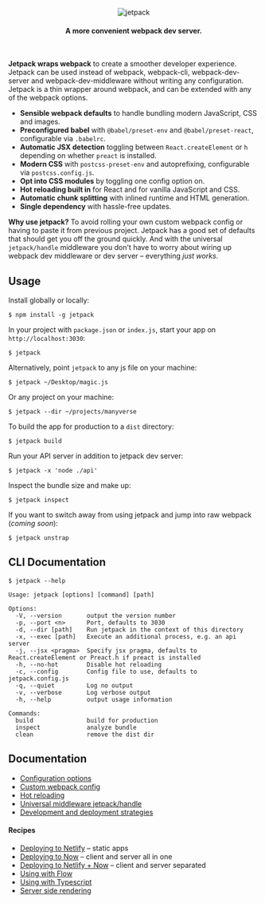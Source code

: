 <p align="center">
  <img src="https://user-images.githubusercontent.com/324440/48484676-a1690280-e80e-11e8-9835-14c6b0c5bb98.png" alt="jetpack" title="jetpack">
</p>

<h4 align="center">A more convenient webpack dev server.</h4>
<br />

**Jetpack wraps webpack** to create a smoother developer experience. Jetpack can be used instead of webpack, webpack-cli, webpack-dev-server and webpack-dev-middleware without writing any configuration. Jetpack is a thin wrapper around webpack, and can be extended with any of the webpack options.

- **Sensible webpack defaults** to handle bundling modern JavaScript, CSS and images.
- **Preconfigured babel** with `@babel/preset-env` and `@babel/preset-react`, configurable via `.babelrc`.
- **Automatic JSX detection** toggling between `React.createElement` or `h` depending on whether `preact` is installed.
- **Modern CSS** with `postcss-preset-env` and autoprefixing, configurable via `postcss.config.js`.
- **Opt into CSS modules** by toggling one config option on.
- **Hot reloading built in** for React and for vanilla JavaScript and CSS.
- **Automatic chunk splitting** with inlined runtime and HTML generation.
- **Single dependency** with hassle-free updates.

**Why use jetpack?** To avoid rolling your own custom webpack config or having to paste it from previous project. Jetpack has a good set of defaults that should get you off the ground quickly. And with the universal `jetpack/handle` middleware you don't have to worry about wiring up webpack dev middleware or dev server – everything _just works_.

## Usage

Install globally or locally:

    $ npm install -g jetpack

In your project with `package.json` or `index.js`, start your app on `http://localhost:3030`:

    $ jetpack

Alternatively, point `jetpack` to any js file on your machine:

    $ jetpack ~/Desktop/magic.js

Or any project on your machine:

    $ jetpack --dir ~/projects/manyverse

To build the app for production to a `dist` directory:

    $ jetpack build

Run your API server in addition to jetpack dev server:

    $ jetpack -x 'node ./api'

Inspect the bundle size and make up:

    $ jetpack inspect

If you want to switch away from using jetpack and jump into raw webpack (*coming soon*):

    $ jetpack unstrap

## CLI Documentation

```
$ jetpack --help

Usage: jetpack [options] [command] [path]

Options:
  -V, --version       output the version number
  -p, --port <n>      Port, defaults to 3030
  -d, --dir [path]    Run jetpack in the context of this directory
  -x, --exec [path]   Execute an additional process, e.g. an api server
  -j, --jsx <pragma>  Specify jsx pragma, defaults to React.createElement or Preact.h if preact is installed
  -h, --no-hot        Disable hot reloading
  -c, --config        Config file to use, defaults to jetpack.config.js
  -q, --quiet         Log no output
  -v, --verbose       Log verbose output
  -h, --help          output usage information

Commands:
  build               build for production
  inspect             analyze bundle
  clean               remove the dist dir
```

## Documentation

* [Configuration options](./docs/01-configuration-options.md)
* [Custom webpack config](./docs/01-custom-webpack-config.md)
* [Hot reloading](./docs/02-deploying-to-netlify.md)
* [Universal middleware jetpack/handle](./docs/02-deploying-to-netlify.md)
* [Development and deployment strategies](./docs/02-deploying-to-netlify.md)

#### Recipes

* [Deploying to Netlify](./docs/02-deploying-to-netlify.md) – static apps
* [Deploying to Now](./docs/02-deploying-to-netlify.md) – client and server all in one
* [Deploying to Netlify + Now](./docs/02-deploying-to-netlify.md) – client and server separated
* [Using with Flow](./docs/02-deploying-to-netlify.md)
* [Using with Typescript](./docs/02-deploying-to-netlify.md)
* [Server side rendering](./docs/02-deploying-to-netlify.md)
